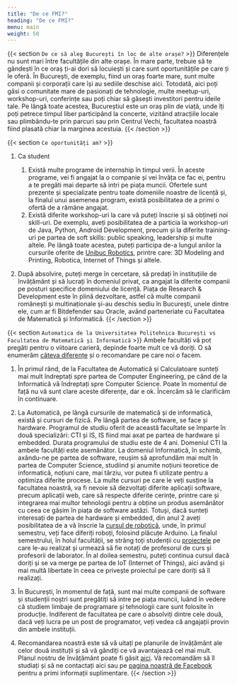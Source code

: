 ```yaml
---
title: "De ce FMI?"
heading: "De ce FMI?"
menu: main
weight: 50
---
```



{{< section `De ce să aleg București în loc de alte orașe?` >}}
Diferențele nu sunt mari între facultățile din alte orașe. În mare parte, trebuie să te gândești în ce oraș ți-ai dori să locuiești și care sunt oportunitățile pe care ți le oferă. În București, de exemplu, fiind un oraș foarte mare, sunt multe companii și corporații care își au sediile deschise aici. Totodată, aici poți găsi o comunitate mare de pasionați de tehnologie, multe meetup-uri, workshop-uri, conferințe sau poți chiar să găsești investitori pentru ideile tale. Pe lângă toate acestea, Bucureștiul este un oraș plin de viață, unde îți poți petrece timpul liber participând la concerte, vizitând atracțiile locale sau plimbându-te prin parcuri sau prin Centrul Vechi, facultatea noastră fiind plasată chiar la marginea
acestuia.
{{< /section >}}

{{< section `Ce oportunități am?` >}}
1. Ca student
    1. Există multe programe de internship în timpul verii. În aceste programe, vei fi angajat la o companie și vei învăța ce fac ei, pentru a te pregăti mai departe să intri pe piața muncii. Ofertele sunt prezente și specializate pentru toate domeniile noastre de licență și, la finalul unui asemenea program, există posibilitatea de a primi o ofertă de a rămâne angajat.
    2. Există diferite workshop-uri la care vă puteți înscrie și să obțineți noi skill-uri. De exemplu, aveți posibilitatea de a particia la workshop-uri de Java, Python, Android Development, precum și la diferite training-uri pe partea de soft skills: public speaking, leadership și multe altele. Pe lângă toate acestea, puteți participa de-a lungul anilor la cursurile oferite de [Unibuc Robotics](https://www.facebook.com/unibuc.robotics/), printre care: 3D Modeling and Printing, Robotica, Internet of Things și altele.

2. După absolvire, puteți merge în cercetare, să predați în instituțiile de învățământ și să lucrați în domeniul privat, ca angajat la diferite companii pe posturi specifice domeniului de licență. Piața de Research &amp; Development este în plină
dezvoltare, astfel că multe companii românești și multinaționale și-au deschis sediu în București, unele dintre ele, cum ar fi Bitdefender sau Oracle, având parteneriate cu Facultatea de Matematică și Informatică.
{{< /section >}}

{{< section `Automatica de la Universitatea Politehnica București vs Facultatea de Matematică și Informatică` >}}
Ambele facultăți vă pot pregăti pentru o viitoare carieră, depinde foarte mult ce vă doriți. O să enumerăm [câteva diferențe](https://www.youtube.com/watch?v=HS_WAE6sJ0A) și o recomandare pe care noi o facem.

1. În primul rând, de la Facultatea de Automatică și Calculatoare sunteți mai mult îndreptați spre partea de Computer Engineering, pe când de la Informatică vă îndreptați spre Computer Science. Poate în momentul de față nu vă sunt clare aceste diferențe, dar e ok. Încercăm să le clarificăm în continuare.

2. La Automatică, pe lângă cursurile de matematică și de informatică, există și cursuri de fizică. Pe lângă partea de software, se face și hardware. Programul de studiu oferit de această facultate se împarte în două specializări: CTI și IS, IS fiind mai axat pe partea de hardware și embedded. Durata programului de studiu este de 4 ani. Domeniul CTI la ambele facultăți este asemănător. La domeniul Informatică, în schimb, axându-ne pe partea de software, reușim să aprofundăm mai mult în partea de Computer Science, studiind și anumite noțiuni teoretice de informatică, noțiuni care, mai târziu, vor putea fi utilizate pentru a optimiza diferite procese. La multe cursuri pe care le veți susține la facultatea noastră, va fi nevoie să dezvoltați diferite aplicații software, precum aplicații web, care să respecte diferite cerințe, printre care și integrarea mai multor tehnologii pentru a obține un produs asemănător cu ceea ce găsim în piața de software astăzi. Totuși, dacă sunteți interesați de partea de hardware și embedded, din anul 2 aveți posibilitatea de a vă înscrie la [cursul de robotică](https://www.facebook.com/unibuc.robotics/), unde, în primul semestru, veți face diferiți roboți, folosind plăcuțe Arduino. La finalul semestrului, în holul facultății, se strâng toți studenții cu [proiectele](https://www.facebook.com/pg/unibuc.robotics/photos/?tab=album&album_id=2722048637831687&ref=page_internal) pe care le-au realizat și urmează să fie notați de profesorul de curs și profesorii de laborator. În al doilea semestru, puteți continua cursul dacă doriți și se va merge pe partea de IoT (Internet of Things), aici având și mai multă libertate în ceea ce privește proiectul pe care doriți să îl realizați.

3. În București, în momentul de față, sunt mai multe companii de software și studenții noștri sunt pregătiți să intre pe piața muncii, luând
în vedere că studiem limbaje de programare și tehnologii care sunt folosite în producție. Indiferent de facultatea pe care o absolviți dintre
cele două, dacă veți lucra pe un post de programator, veți vedea că angajații provin din ambele instituții.

4. Recomandarea noastră este să vă uitați pe planurile de învățământ ale celor două instituții și să vă gândiți ce vă avantajează cel
mai mult. Planul nostru de învățământ poate fi găsit [aici](http://fmi.unibuc.ro/ro/plan_invatamant_2019_2020/). Vă recomandăm să îl studiați și să ne contactați aici sau pe [pagina noastră de Facebook](https://www.facebook.com/fmi.ub/) pentru a primi informații suplimentare.
{{< /section >}}
